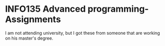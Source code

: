 # INFO135 Advanced programming-Assignments

I am not attending university, but I got these from someone that are working on his master's degree.


